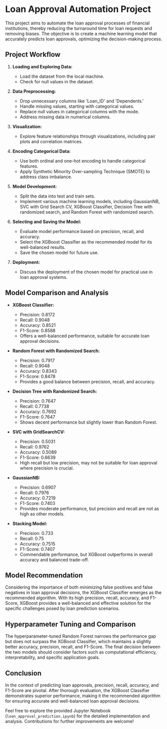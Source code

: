 
# Loan Approval Automation Project

This project aims to automate the loan approval processes of financial institutions, thereby reducing the turnaround time for loan requests and removing biases. The objective is to create a machine learning model that accurately predicts loan approvals, optimizing the decision-making process.

## Project Workflow

1. **Loading and Exploring Data:**
   - Load the dataset from the local machine.
   - Check for null values in the dataset.

2. **Data Preprocessing:**
   - Drop unnecessary columns like 'Loan_ID' and 'Dependents.'
   - Handle missing values, starting with categorical values.
   - Replace null values in categorical columns with the mode.
   - Address missing data in numerical columns.

3. **Visualization:**
   - Explore feature relationships through visualizations, including pair plots and correlation matrices.

4. **Encoding Categorical Data:**
   - Use both ordinal and one-hot encoding to handle categorical features.
   - Apply Synthetic Minority Over-sampling Technique (SMOTE) to address class imbalance.

5. **Model Development:**
   - Split the data into test and train sets.
   - Implement various machine learning models, including GaussianNB, SVC with Grid Search CV, XGBoost Classifier, Decision Tree with randomized search, and Random Forest with randomized search.

6. **Selecting and Saving the Model:**
   - Evaluate model performance based on precision, recall, and accuracy.
   - Select the XGBoost Classifier as the recommended model for its well-balanced results.
   - Save the chosen model for future use.

7. **Deployment:**
   - Discuss the deployment of the chosen model for practical use in loan approval systems.

## Model Comparison and Analysis

- **XGBoost Classifier:**
  - Precision: 0.8172
  - Recall: 0.9048
  - Accuracy: 0.8521
  - F1-Score: 0.8588
  - Offers a well-balanced performance, suitable for accurate loan approval decisions.

- **Random Forest with Randomized Search:**
  - Precision: 0.7917
  - Recall: 0.9048
  - Accuracy: 0.8343
  - F1-Score: 0.8478
  - Provides a good balance between precision, recall, and accuracy.

- **Decision Tree with Randomized Search:**
  - Precision: 0.7647
  - Recall: 0.7738
  - Accuracy: 0.7692
  - F1-Score: 0.7647
  - Shows decent performance but slightly lower than Random Forest.

- **SVC with GridSearchCV:**
  - Precision: 0.5031
  - Recall: 0.9762
  - Accuracy: 0.5089
  - F1-Score: 0.6639
  - High recall but low precision, may not be suitable for loan approval where precision is crucial.

- **GaussianNB:**
  - Precision: 0.6907
  - Recall: 0.7976
  - Accuracy: 0.7219
  - F1-Score: 0.7403
  - Provides moderate performance, but precision and recall are not as high as other models.

- **Stacking Model:**
  - Precision: 0.733
  - Recall: 0.75
  - Accuracy: 0.7515
  - F1-Score: 0.7407
  - Commendable performance, but XGBoost outperforms in overall accuracy and balanced trade-off.

## Model Recommendation

Considering the importance of both minimizing false positives and false negatives in loan approval decisions, the XGBoost Classifier emerges as the recommended algorithm. With its high precision, recall, accuracy, and F1-Score, XGBoost provides a well-balanced and effective solution for the specific challenges posed by loan prediction scenarios.

## Hyperparameter Tuning and Comparison

The hyperparameter-tuned Random Forest narrows the performance gap but does not surpass the XGBoost Classifier, which maintains a slightly better accuracy, precision, recall, and F1-Score. The final decision between the two models should consider factors such as computational efficiency, interpretability, and specific application goals.

## Conclusion

In the context of predicting loan approvals, precision, recall, accuracy, and F1-Score are pivotal. After thorough evaluation, the XGBoost Classifier demonstrates superior performance, making it the recommended algorithm for ensuring accurate and well-balanced loan approval decisions.

Feel free to explore the provided Jupyter Notebook (`loan_approval_prediction.ipynb`) for the detailed implementation and analysis. Contributions for further improvements are welcome!
